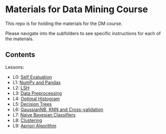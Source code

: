 Materials for Data Mining Course
============================================

This repo is for holding the materials for the DM course.

Please navigate into the subfolders to see specific instructions for each of the materials.


Contents
--------

Lessons:
* L0: [Self Evaluation](0.self-evaluation)
* L1: [NumPy and Pandas](1.tools)
* L2: [LSH](2.lsh)
* L3: [Data Preprocessing](3.preprocessing)
* L4: [Optimal Histogram](4.optimal-histogram)
* L5: [Decision Trees](5.decision-tree)
* L6: [GaussianNB, KNN and Cross-validation](6.gaussiannb-knn-cv)
* L7: [Naive Bayesian Classifiers](7.naive-bayesian-classifiers)
* L8: [Clustering](8.clustering)
* L9: [Apriori Algorithm](9.apriori)

